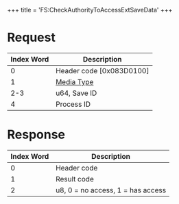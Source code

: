 +++
title = 'FS:CheckAuthorityToAccessExtSaveData'
+++

# Request

| Index Word | Description                                            |
|------------|--------------------------------------------------------|
| 0          | Header code \[0x083D0100\]                             |
| 1          | [Media Type](Filesystem_services#MediaType "wikilink") |
| 2-3        | u64, Save ID                                           |
| 4          | Process ID                                             |

# Response

| Index Word | Description                       |
|------------|-----------------------------------|
| 0          | Header code                       |
| 1          | Result code                       |
| 2          | u8, 0 = no access, 1 = has access |
